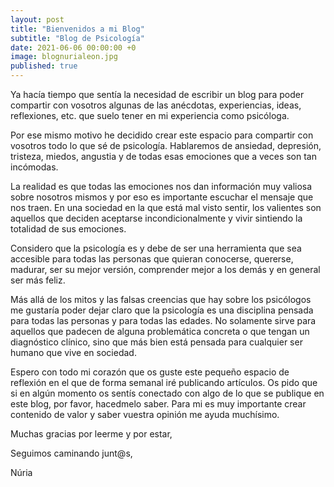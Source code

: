 ```yaml
---
layout: post
title: "Bienvenidos a mi Blog"
subtitle: "Blog de Psicología"
date: 2021-06-06 00:00:00 +0
image: blognurialeon.jpg
published: true
---
```


Ya hacía tiempo que sentía la necesidad de escribir un blog para poder compartir con vosotros algunas de las anécdotas, experiencias, ideas, reflexiones, etc. que suelo tener en mi experiencia como psicóloga. 

Por ese mismo motivo he decidido crear este espacio para compartir con vosotros todo lo que sé de psicología. Hablaremos de ansiedad, depresión, tristeza, miedos, angustia y de todas esas emociones que a veces son tan incómodas. 

La realidad es que todas las emociones nos dan información muy valiosa sobre nosotros mismos y por eso es importante escuchar el mensaje que nos traen. En una sociedad en la que está mal visto sentir, los valientes son aquellos que deciden aceptarse incondicionalmente y vivir sintiendo la totalidad de sus emociones. 

Considero que la psicología es y debe de ser una herramienta que sea accesible para todas las personas que quieran conocerse, quererse, madurar, ser su mejor versión, comprender mejor a los demás y en general ser más feliz.

Más allá de los mitos y las falsas creencias que hay sobre los psicólogos me gustaría poder dejar claro que la psicología es una disciplina pensada para todas las personas y para todas las edades. No solamente sirve para aquellos que padecen de alguna problemática concreta o que tengan un diagnóstico clínico, sino que más bien está pensada para cualquier ser humano que vive en sociedad.

Espero con todo mi corazón que os guste este pequeño espacio de reflexión en el que de forma semanal iré publicando artículos. Os pido que si en algún momento os sentís conectado con algo de lo que se publique en este blog, por favor, hacedmelo saber. Para mi es muy importante crear contenido de valor y saber vuestra opinión me ayuda muchísimo.

Muchas gracias por leerme y por estar,

Seguimos caminando junt@s,

Núria
